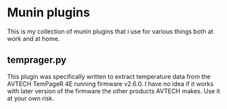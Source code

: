 <!--
 Copyright 2019 Morten Jakobsen. All rights reserved.
 Use of this source code is governed by a BSD-style
 license that can be found in the LICENSE file.
-->

# Munin plugins

This is my collection of munin plugins that i use for various things both at work and at home.

## temprager.py

This plugin was specifically written to extract temperature data from the AVTECH TemPageR 4E running firmware v2.6.0. I have no idea if it works with later version of the firmware the other products AVTECH makes. Use it at your own risk.